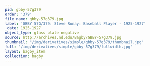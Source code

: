 ```yaml
---
pid: gbby-57g379
order: '379'
file_name: gbby-57g379.jpg
label: 'GBBY 57G/379: Steve Ronay: Baseball Player - 1925-1927'
_date: 1925-1927
object_type: glass plate negative
source: http://archives.nd.edu/Bagby/GBBY-57g379.jpg
thumbnail: "/img/derivatives/simple/gbby-57g379/thumbnail.jpg"
full: "/img/derivatives/simple/gbby-57g379/fullwidth.jpg"
layout: bagby_item
collection: bagby
---
```


